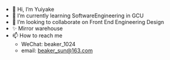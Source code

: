 - 👋 Hi, I’m Yuiyake
- 🌱 I’m currently learning SoftwareEngineering in GCU
- 💞️ I’m looking to collaborate on Front End Engineering Design
- ✨ Mirror warehouse
- 📫 How to reach me
  - WeChat: beaker_1024
  - email: beaker_sun@163.com

<!---
Yuiyake/Yuiyake is a ✨ special ✨ repository because its `README.md` (this file) appears on your GitHub profile.
You can click the Preview link to take a look at your changes.
--->
